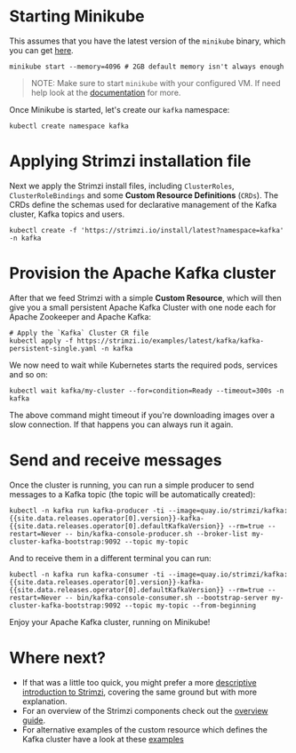 # Starting Minikube

This assumes that you have the latest version of the `minikube` binary, which you can get [here](https://kubernetes.io/docs/setup/minikube/#installation).

```shell
minikube start --memory=4096 # 2GB default memory isn't always enough
```

> NOTE: Make sure to start `minikube` with your configured VM. If need help look at the [documentation](https://kubernetes.io/docs/setup/minikube/#quickstart) for more.

Once Minikube is started, let's create our `kafka` namespace:

```shell
kubectl create namespace kafka
```

# Applying Strimzi installation file

Next we apply the Strimzi install files, including `ClusterRoles`, `ClusterRoleBindings` and some **Custom Resource Definitions** (`CRDs`). The CRDs define the schemas used for declarative management of the Kafka cluster, Kafka topics and users.

```shell
kubectl create -f 'https://strimzi.io/install/latest?namespace=kafka' -n kafka
```

# Provision the Apache Kafka cluster

After that we feed Strimzi with a simple **Custom Resource**, which will then give you a small persistent Apache Kafka Cluster with one node each for Apache Zookeeper and Apache Kafka:

```shell
# Apply the `Kafka` Cluster CR file
kubectl apply -f https://strimzi.io/examples/latest/kafka/kafka-persistent-single.yaml -n kafka 
```

We now need to wait while Kubernetes starts the required pods, services and so on:

```shell
kubectl wait kafka/my-cluster --for=condition=Ready --timeout=300s -n kafka 
```

The above command might timeout if you're downloading images over a slow connection. If that happens you can always run it again.

# Send and receive messages

Once the cluster is running, you can run a simple producer to send messages to a Kafka topic (the topic will be automatically created):

```shell
kubectl -n kafka run kafka-producer -ti --image=quay.io/strimzi/kafka:{{site.data.releases.operator[0].version}}-kafka-{{site.data.releases.operator[0].defaultKafkaVersion}} --rm=true --restart=Never -- bin/kafka-console-producer.sh --broker-list my-cluster-kafka-bootstrap:9092 --topic my-topic
```

And to receive them in a different terminal you can run:

```shell
kubectl -n kafka run kafka-consumer -ti --image=quay.io/strimzi/kafka:{{site.data.releases.operator[0].version}}-kafka-{{site.data.releases.operator[0].defaultKafkaVersion}} --rm=true --restart=Never -- bin/kafka-console-consumer.sh --bootstrap-server my-cluster-kafka-bootstrap:9092 --topic my-topic --from-beginning
```

Enjoy your Apache Kafka cluster, running on Minikube!

# Where next?

* If that was a little too quick, you might prefer a more [descriptive introduction to Strimzi](/docs/operators/latest/quickstart.html), covering the same ground but with more explanation.
* For an overview of the Strimzi components check out the [overview guide](/docs/operators/latest/overview.html).
* For alternative examples of the custom resource which defines the Kafka cluster have a look at these [examples]({{site.github_url}}/strimzi-kafka-operator/tree/{{site.data.releases.operator[0].version}}/examples/kafka)
